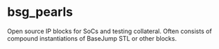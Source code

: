 # bsg_pearls
Open source IP blocks for SoCs and testing collateral. Often consists of compound instantiations of BaseJump STL or other blocks.
